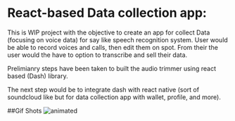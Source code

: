 # React-based Data collection app:
This is WIP project with the objective to create an app for collect Data (focusing on voice data) for say like speech recognition system. User would be able to record voices and calls, then edit them on spot. From their the user would the have to option to transcribe and sell their data.

Prelimianry steps have been taken to built the audio trimmer using react based (Dash) library.

The next step would be to integrate dash with react native (sort of soundcloud like but for data collection app with wallet, profile, and more).

##Gif Shots
![animated](Screenshots/App.gif)
